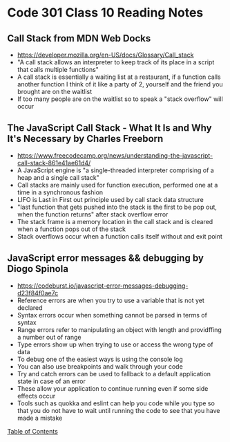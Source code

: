 # Code 301 Class 10 Reading Notes

## Call Stack from MDN Web Docks
* https://developer.mozilla.org/en-US/docs/Glossary/Call_stack
* "A call stack allows an interpreter to keep track of its place in a script that calls multiple functions"
* A call stack is essentially a waiting list at a restaurant, if a function calls another function I think of it like a party of 2, yourself and the friend you brought are on the waitlist
* If too many people are on the waitlist so to speak a "stack overflow" will occur

## The JavaScript Call Stack - What It Is and Why It's Necessary by Charles Freeborn
* https://www.freecodecamp.org/news/understanding-the-javascript-call-stack-861e41ae61d4/
* A JavaScript engine is "a single-threaded interpreter comprising of a heap and a single call stack"
* Call stacks are mainly used for function execution, performed one at a time in a synchronous fashion
* LIFO is Last in First out principle used by call stack data structure
* "last function that gets pushed into the stack is the first to be pop out, when the function returns" after stack overflow error
* The stack frame is a memory location in the call stack and is cleared when a function pops out of the stack
* Stack overflows occur when a function calls itself without and exit point

## JavaScript error messages && debugging by Diogo Spinola
* https://codeburst.io/javascript-error-messages-debugging-d23f84f0ae7c
* Reference errors are when you try to use a variable that is not yet declared
* Syntax errors occur when something cannot be parsed in terms of syntax
* Range errors refer to manipulating an object with length and providffing a number out of range
* Type errors show up when trying to use or access the wrong type of data
* To debug one of the easiest ways is using the console log
* You can also use breakpoints and walk through your code
* Try and catch errors can be used to fallback to a default application state in case of an error
* These allow your application to continue running even if some side effects occur
* Tools such as quokka and eslint can help you code while you type so that you do not have to wait until running the code to see that you have made a mistake


[Table of Contents](README.md)